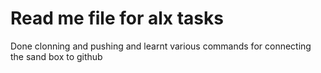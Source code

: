 # Read me file for alx tasks

Done clonning and pushing and learnt various commands for connecting the sand box to github
